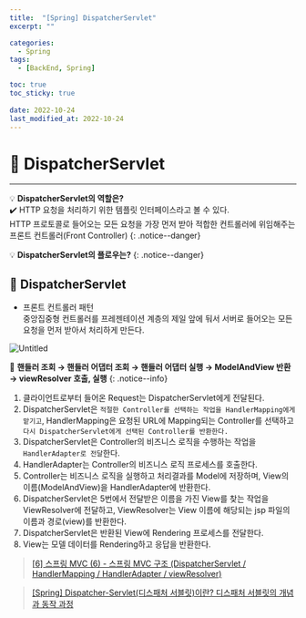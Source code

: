 ```yaml
---
title:  "[Spring] DispatcherServlet"
excerpt: "" 

categories:
  - Spring
tags:
  - [BackEnd, Spring]

toc: true
toc_sticky: true
 
date: 2022-10-24
last_modified_at: 2022-10-24
---
```


# 🚀 DispatcherServlet
---
💡 **DispatcherServlet의 역할은?**  
✔️ HTTP 요청을 처리하기 위한 템플릿 인터페이스라고 볼 수 있다.  
HTTP 프로토콜로 들어오는 모든 요청을 가장 먼저 받아 적합한 컨트롤러에 위임해주는 프론트 컨트롤러(Front Controller)
{: .notice--danger}

💡 **DispatcherServlet의 플로우는?** 
{: .notice--danger} 

## 📝 DispatcherServlet
- 프론트 컨트롤러 패턴  
  중앙집중형 컨트롤러를 프레젠테이션 계층의 제일 앞에 둬서 서버로 들어오는 모든 요청을 먼저 받아서 처리하게 만든다.

![Untitled](https://user-images.githubusercontent.com/85219306/200561428-352f30d2-db2b-47b2-9aba-11bd600a16d2.png)

🔔 **핸들러 조회 → 핸들러 어댑터 조회 → 핸들러 어댑터 실행 → ModelAndView 반환 → viewResolver 호출, 실행**
{: .notice--info}

1. 클라이언트로부터 들어온 Request는 DispatcherServlet에게 전달된다.
2. DispatcherServlet은 `적절한 Controller를 선택하는 작업을 HandlerMapping에게 맡기고`, HandlerMapping은 요청된 URL에 Mapping되는 Controller를 선택하고 `다시 DispatcherServlet에게 선택된 Controller를 반환한다.`
3. DispatcherServlet은 Controller의 비즈니스 로직을 수행하는 작업을 `HandlerAdapter로 전달`한다.
4. HandlerAdapter는 Controller의 비즈니스 로직 프로세스를 호출한다.
5. Controller는 비즈니스 로직을 실행하고 처리결과를 Model에 저장하며, View의 이름(ModelAndView)을 HandlerAdapter에 반환한다.
6. DispatcherServlet은 5번에서 전달받은 이름을 가진 View를 찾는 작업을 ViewResolver에 전달하고, ViewResolver는 View 이름에 해당되는 jsp 파일의 이름과 경로(view)를 반환한다.
7. DispatcherServlet은 반환된 View에 Rendering 프로세스를 전달한다.
8. View는 모델 데이터를 Rendering하고 응답을 반환한다.

> [[6] 스프링 MVC (6) - 스프링 MVC 구조 (DispatcherServlet / HandlerMapping / HandlerAdapter / viewResolver)](https://velog.io/@neity16/6-%EC%8A%A4%ED%94%84%EB%A7%81-MVC-6-%EC%8A%A4%ED%94%84%EB%A7%81-MVC-%EA%B5%AC%EC%A1%B0-DispatcherServlet-HandlerMapping-HandlerAdapter-viewResolver)

> [[Spring] Dispatcher-Servlet(디스패처 서블릿)이란? 디스패처 서블릿의 개념과 동작 과정](https://mangkyu.tistory.com/18)